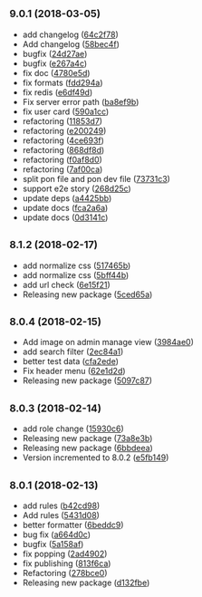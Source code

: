 <a name="9.0.1"></a>
## <small>9.0.1 (2018-03-05)</small>

* add changelog ([64c2f78](https://github.com/the-labo/the-demo-site/commit/64c2f78))
* Add changelog ([58bec4f](https://github.com/the-labo/the-demo-site/commit/58bec4f))
* bugfix ([24d27ae](https://github.com/the-labo/the-demo-site/commit/24d27ae))
* bugfix ([e267a4c](https://github.com/the-labo/the-demo-site/commit/e267a4c))
* fix doc ([4780e5d](https://github.com/the-labo/the-demo-site/commit/4780e5d))
* fix formats ([fdd294a](https://github.com/the-labo/the-demo-site/commit/fdd294a))
* fix redis ([e6df49d](https://github.com/the-labo/the-demo-site/commit/e6df49d))
* Fix server error path ([ba8ef9b](https://github.com/the-labo/the-demo-site/commit/ba8ef9b))
* fix user card ([590a1cc](https://github.com/the-labo/the-demo-site/commit/590a1cc))
* refactoring ([11853d7](https://github.com/the-labo/the-demo-site/commit/11853d7))
* refactoring ([e200249](https://github.com/the-labo/the-demo-site/commit/e200249))
* refactoring ([4ce693f](https://github.com/the-labo/the-demo-site/commit/4ce693f))
* refactoring ([868df8d](https://github.com/the-labo/the-demo-site/commit/868df8d))
* refactoring ([f0af8d0](https://github.com/the-labo/the-demo-site/commit/f0af8d0))
* refactoring ([7af00ca](https://github.com/the-labo/the-demo-site/commit/7af00ca))
* split pon file and pon dev file ([73731c3](https://github.com/the-labo/the-demo-site/commit/73731c3))
* support e2e story ([268d25c](https://github.com/the-labo/the-demo-site/commit/268d25c))
* update deps ([a4425bb](https://github.com/the-labo/the-demo-site/commit/a4425bb))
* update docs ([fca2a6a](https://github.com/the-labo/the-demo-site/commit/fca2a6a))
* update docs ([0d3141c](https://github.com/the-labo/the-demo-site/commit/0d3141c))



<a name="8.1.2"></a>
## <small>8.1.2 (2018-02-17)</small>

* add normalize css ([517465b](https://github.com/the-labo/the-demo-site/commit/517465b))
* add normalize css ([5bff44b](https://github.com/the-labo/the-demo-site/commit/5bff44b))
* add url check ([6e15f21](https://github.com/the-labo/the-demo-site/commit/6e15f21))
* Releasing new package ([5ced65a](https://github.com/the-labo/the-demo-site/commit/5ced65a))



<a name="8.0.4"></a>
## <small>8.0.4 (2018-02-15)</small>

* Add image on admin manage view ([3984ae0](https://github.com/the-labo/the-demo-site/commit/3984ae0))
* add search filter ([2ec84a1](https://github.com/the-labo/the-demo-site/commit/2ec84a1))
* better test data ([cfa2ede](https://github.com/the-labo/the-demo-site/commit/cfa2ede))
* Fix header menu ([62e1d2d](https://github.com/the-labo/the-demo-site/commit/62e1d2d))
* Releasing new package ([5097c87](https://github.com/the-labo/the-demo-site/commit/5097c87))



<a name="8.0.3"></a>
## <small>8.0.3 (2018-02-14)</small>

* add role change ([15930c6](https://github.com/the-labo/the-demo-site/commit/15930c6))
* Releasing new package ([73a8e3b](https://github.com/the-labo/the-demo-site/commit/73a8e3b))
* Releasing new package ([6bbdeea](https://github.com/the-labo/the-demo-site/commit/6bbdeea))
* Version incremented to 8.0.2 ([e5fb149](https://github.com/the-labo/the-demo-site/commit/e5fb149))



<a name="8.0.1"></a>
## <small>8.0.1 (2018-02-13)</small>

* add rules ([b42cd98](https://github.com/the-labo/the-demo-site/commit/b42cd98))
* Add rules ([5431d08](https://github.com/the-labo/the-demo-site/commit/5431d08))
* better formatter ([6beddc9](https://github.com/the-labo/the-demo-site/commit/6beddc9))
* bug fix ([a664d0c](https://github.com/the-labo/the-demo-site/commit/a664d0c))
* bugfix ([5a158af](https://github.com/the-labo/the-demo-site/commit/5a158af))
* fix popping ([2ad4902](https://github.com/the-labo/the-demo-site/commit/2ad4902))
* fix publishing ([813f6ca](https://github.com/the-labo/the-demo-site/commit/813f6ca))
* Refactoring ([278bce0](https://github.com/the-labo/the-demo-site/commit/278bce0))
* Releasing new package ([d132fbe](https://github.com/the-labo/the-demo-site/commit/d132fbe))



